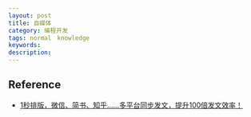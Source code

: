 ```yaml
---
layout: post
title: 自媒体
category: 编程开发
tags: normal　knowledge
keywords: 
description: 
---
```



## Reference

* [1秒排版，微信、简书、知乎……多平台同步发文，提升100倍发文效率！](https://zhuanlan.zhihu.com/p/30173235)